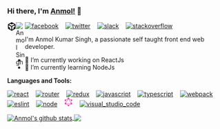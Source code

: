 ### Hi there, I'm [Anmol!](https://www.linkedin.com/in/anmolsukki/) 👋

<!-- CodeSandbox -->
<a href="https://codesandbox.io/u/anmolsukki">
  <img align="left" alt="Anmol Singh | CodeSandbox" width="20px" src="https://raw.githubusercontent.com/anuraghazra/anuraghazra/master/assets/codesandbox.svg" />
</a>

<!-- Discord -->
<a href="https://discord.gg/zMkSphwHjE">
  <img align="left" alt="Anmol Singh" width="21px" src="https://raw.githubusercontent.com/anuraghazra/anuraghazra/master/assets/discord-round.svg" />
</a>

[![facebook](https://aleen42.github.io/badges/src/facebook.svg)](https://www.facebook.com/Anmolsukki/)&nbsp;&nbsp;&nbsp;
[![twitter](https://aleen42.github.io/badges/src/twitter.svg)](https://twitter.com/anmolsukki)&nbsp;&nbsp;&nbsp;
[![slack](https://aleen42.github.io/badges/src/slack.svg)](https://slack.com/)&nbsp;&nbsp;&nbsp;
[![stackoverflow](https://aleen42.github.io/badges/src/stackoverflow.svg)](https://stackoverflow.com/)

I'm Anmol Kumar Singh, a passionate self taught front end web developer.
- 🔭 I’m currently working on ReactJs
- 🌱 I’m currently learning NodeJs

**Languages and Tools:** 

[![react](https://aleen42.github.io/badges/src/react.svg)](https://reactjs.org/)&nbsp;&nbsp;&nbsp;
[![router](https://aleen42.github.io/badges/src/router.svg)](https://reacttraining.com/react-router/)&nbsp;&nbsp;&nbsp;
[![redux](https://aleen42.github.io/badges/src/redux.svg)](https://redux.js.org/)&nbsp;&nbsp;&nbsp;
[![javascript](https://aleen42.github.io/badges/src/javascript.svg)](https://developer.mozilla.org/bm/docs/Web/JavaScript)&nbsp;&nbsp;&nbsp;
[![typescript](https://aleen42.github.io/badges/src/typescript.svg)](https://www.typescriptlang.org/docs/home.html)&nbsp;&nbsp;&nbsp;
[![webpack](https://aleen42.github.io/badges/src/webpack.svg)](https://webpack.js.org/)&nbsp;&nbsp;&nbsp;
[![eslint](https://aleen42.github.io/badges/src/eslint.svg)](https://eslint.org/)&nbsp;&nbsp;&nbsp;
[![node](https://aleen42.github.io/badges/src/node.svg)](https://nodejs.org/en/)&nbsp;&nbsp;&nbsp;
<code><img height="20" src="https://raw.githubusercontent.com/github/explore/5c058a388828bb5fde0bcafd4bc867b5bb3f26f3/topics/graphql/graphql.png"></code>&nbsp;&nbsp;&nbsp;
[![visual_studio_code](https://aleen42.github.io/badges/src/visual_studio_code.svg)](https://code.visualstudio.com/)

<!-- Github Stats -->
<a href="https://github.com/anmolsukki?tab=repositories">
  <img align="center" src="https://github-readme-stats.vercel.app/api?username=anmolsukki&show_icons=true&include_all_commits=true&theme=material-palenight" alt="Anmol's github stats" />
</a>

<!-- Github Stats -->
<a href="https://github.com/anmolsukki?tab=repositories">
  <img align="center" src="https://github-readme-stats.vercel.app/api/top-langs/?username=anmolsukki&layout=compact&theme=material-palenight" />
</a>

<!--
Comments goes here
- 💬 Ask me about ...
- 📫 How to reach me: ...
- 👯 I’m looking to collaborate on ...
- 🤔 I’m looking for help with ...
- 😄 Pronouns: ...
- ⚡ Fun fact: ...
-->

<!-- Top Repository
<a href="https://github.com/anmolsukki/anmolsukki">
  <img align="center" src="https://github-readme-stats.vercel.app/api/pin/?username=anmolsukki&repo=anmolsukki&theme=material-palenight" />
</a> 
-->
